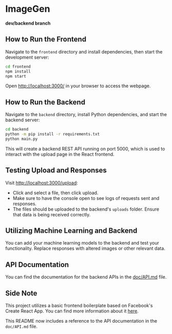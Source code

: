 # ImageGen

**dev/backend branch**

## How to Run the Frontend

Navigate to the `frontend` directory and install dependencies, then start the development server:

```bash
cd frontend
npm install
npm start
```

Open [http://localhost:3000/](http://localhost:3000/) in your browser to access the webpage.

## How to Run the Backend

Navigate to the `backend` directory, install Python dependencies, and start the backend server:

```bash
cd backend
python -m pip install -r requirements.txt
python main.py
```

This will create a backend REST API running on port 5000, which is used to interact with the upload page in the React frontend.

## Testing Upload and Responses

Visit [http://localhost:3000/upload](http://localhost:3000/upload):
- Click and select a file, then click upload.
- Make sure to have the console open to see logs of requests sent and responses.
- The files should be uploaded to the backend's `uploads` folder. Ensure that data is being received correctly.

## Utilizing Machine Learning and Backend

You can add your machine learning models to the backend and test your functionality. Replace responses with altered images or other relevant data.

## API Documentation

You can find the documentation for the backend APIs in the [doc/API.md](doc/API.md) file.

## Side Note

This project utilizes a basic frontend boilerplate based on Facebook's Create React App. You can find more information about it [here](https://github.com/facebook/create-react-app).


This README now includes a reference to the API documentation in the `doc/API.md` file.
